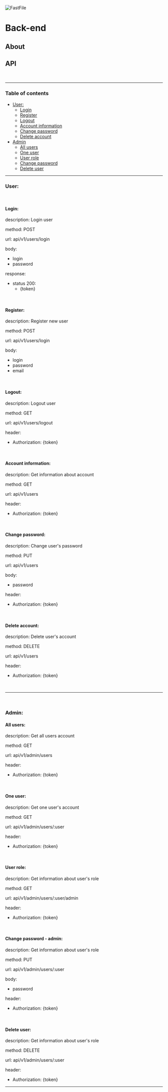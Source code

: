 ![FastFile](https://cdn.discordapp.com/attachments/758257695458983947/777473345905491979/FastFile-web.png)

# Back-end

## About

## API

<br>

---

### Table of contents

-   [User:](#user)
    -   [Login](#login)
    -   [Register](#register)
    -   [Logout](#logout)
    -   [Account information](#account-information)
    -   [Change password](#change-password)
    -   [Delete account](#delete-account)
-   [Admin](#admin)
    -   [All users](#all-users)
    -   [One user](#one-user)
    -   [User role](#user-role)
    -   [Change password](#change-password---admin)
    -   [Delete user](#delete-user)

---

### User:

<br>

#### Login:

description: Login user

method: POST

url: api/v1/users/login

body:

-   login
-   password

response:

-   status 200:
    -   {token}

<br>

#### Register:

description: Register new user

method: POST

url: api/v1/users/login

body:

-   login
-   password
-   email

<br>

#### Logout:

description: Logout user

method: GET

url: api/v1/users/logout

header:

-   Authorization: {token}

<br>

#### Account information:

description: Get information about account

method: GET

url: api/v1/users

header:

-   Authorization: {token}

<br>

#### Change password:

description: Change user's password

method: PUT

url: api/v1/users

body:

-   password

header:

-   Authorization: {token}

<br>

#### Delete account:

description: Delete user's account

method: DELETE

url: api/v1/users

header:

-   Authorization: {token}

<br>

---

<br>

### Admin:

#### All users:

description: Get all users account

method: GET

url: api/v1/admin/users

header:

-   Authorization: {token}

<br>

#### One user:

description: Get one user's account

method: GET

url: api/v1/admin/users/:user

header:

-   Authorization: {token}

<br>

#### User role:

description: Get information about user's role

method: GET

url: api/v1/admin/users/:user/admin

header:

-   Authorization: {token}

<br>

#### Change password - admin:

description: Get information about user's role

method: PUT

url: api/v1/admin/users/:user

body:

-   password

header:

-   Authorization: {token}

<br>

#### Delete user:

description: Get information about user's role

method: DELETE

url: api/v1/admin/users/:user

header:

-   Authorization: {token}

---
